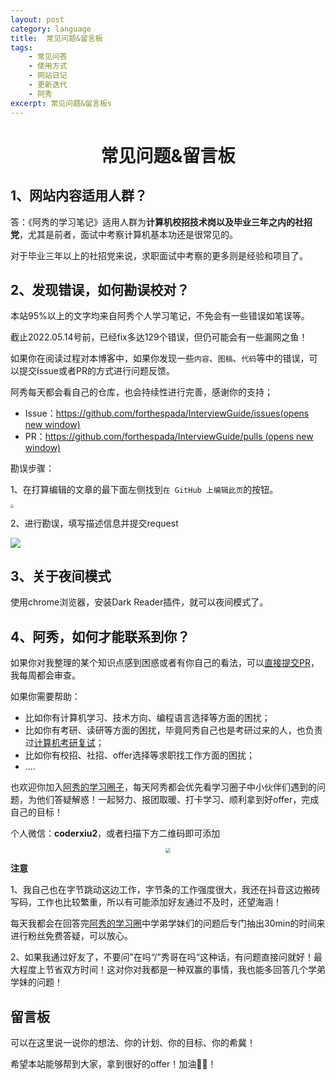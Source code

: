 ```yaml
---
layout: post
category: language
title:  常见问题&留言板
tags:
    - 常见问答
    - 使用方式
    - 网站日记
    - 更新迭代
    - 阿秀
excerpt: 常见问题&留言板s
---
```




  <h1 align="center">
    常见问题&留言板
  </h1>




## 1、网站内容适用人群？

答：《阿秀的学习笔记》适用人群为**计算机校招技术岗以及毕业三年之内的社招党**，尤其是前者，面试中考察计算机基本功还是很常见的。

对于毕业三年以上的社招党来说，求职面试中考察的更多则是经验和项目了。

## 2、发现错误，如何勘误校对？

本站95%以上的文字均来自阿秀个人学习笔记，不免会有一些错误如笔误等。

截止2022.05.14号前，已经fix多达129个错误，但仍可能会有一些漏网之鱼！

如果你在阅读过程对本博客中，如果你发现一些`内容`、`图稿`、`代码`等中的错误，可以提交Issue或者PR的方式进行问题反馈。

阿秀每天都会看自己的仓库，也会持续性进行完善，感谢你的支持；

- Issue：[https://github.com/forthespada/InterviewGuide/issues(opens new window)](https://github.com/forthespada/InterviewGuide/issues)
- PR：[https://github.com/forthespada/InterviewGuide/pulls (opens new window)](https://github.com/forthespada/InterviewGuide/pulls)

勘误步骤：

1、在打算编辑的文章的最下面左侧找到`在 GitHub 上编辑此页`的按钮。

<img src="https://axiu-image-bed.oss-cn-shanghai.aliyuncs.com/img/202205141646236.png" style="zoom:33%;" />

2、进行勘误，填写描述信息并提交request

![](https://axiu-image-bed.oss-cn-shanghai.aliyuncs.com/img/202205141648473.png)



## 3、关于夜间模式

使用chrome浏览器，安装Dark Reader插件，就可以夜间模式了。



## 4、阿秀，如何才能联系到你？

如果你对我整理的某个知识点感到困惑或者有你自己的看法，可以[直接提交PR](/notes/08-other/02-question.html#_2、发现错误-如何勘误校对)，我每周都会审查。

如果你需要帮助：

- 比如你有计算机学习、技术方向、编程语言选择等方面的困扰；
- 比如你有考研、读研等方面的困扰，毕竟阿秀自己也是考研过来的人，也负责过[计算机考研复试](/notes/06-about/02-school/20210315-近期招收计算机考研调剂学生有感%20%7C%20考研调剂指南.md)；
- 比如你有校招、社招、offer选择等求职找工作方面的困扰；
- ....



也欢迎你加入[阿秀的学习圈子](/notes/05-xiustar/01-xiustar_reading_guide/01-introduce.md)，每天阿秀都会优先看学习圈子中小伙伴们遇到的问题，为他们答疑解惑！一起努力、报团取暖、打卡学习、顺利拿到好offer，完成自己的目标！


个人微信：**coderxiu2**，或者扫描下方二维码即可添加

<div align="center">
    <img src="https://axiu-image-bed.oss-cn-shanghai.aliyuncs.com/img/202205150014655.png" style="zoom:50%;" />
</div>



**注意**

1、我自己也在字节跳动这边工作，字节条的工作强度很大，我还在抖音这边搬砖写码，工作也比较繁重，所以有可能添加好友通过不及时，还望海涵！

每天我都会在回答完[阿秀的学习圈](/notes/05-xiustar/01-xiustar_reading_guide/01-introduce.md)中学弟学妹们的问题后专门抽出30min的时间来进行粉丝免费答疑，可以放心。

2、如果我通过好友了，不要问”在吗“/”秀哥在吗“这种话，有问题直接问就好！最大程度上节省双方时间！这对你对我都是一种双赢的事情，我也能多回答几个学弟学妹的问题！





## 留言板

可以在这里说一说你的想法、你的计划、你的目标、你的希冀！

希望本站能够帮到大家，拿到很好的offer！加油💪🏻！
